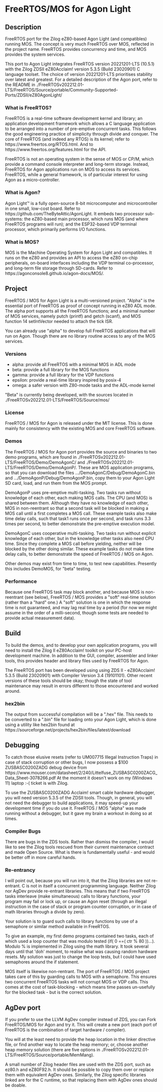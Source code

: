 <h1>FreeRTOS/MOS for Agon Light</h1>


<h2>Description</h2>
FreeRTOS port for the Zilog eZ80-based Agon Light (and compatibles) running MOS.
The concept is very much FreeRTOS over MOS, reflected in the project name.
FreeRTOS provides concurrency and time, and MOS provides the system services.
<p>

This port to Agon Light integrates FreeRTOS version 20221201-LTS (10.5.1) with 
the Zilog ZDSII eZ80Acclaim! version 5.3.5 (Build 23020901) C language toolset. 
The choice of version 20221201-LTS prioritises stability over latest and 
greatest. For a detailed description of the Agon port, refer to the README in 
./FreeRTOSv202212.01-LTS/FreeRTOS/Source/portable/Community-Supported-Ports/ZDSII/eZ80AgonLight/

<h3>What is FreeRTOS?</h3>
FreeRTOS is a real-time software development kernel and library; an application 
development framework which allows a C language application to be arranged into 
a number of pre-emptive concurrent tasks. This follows the good engineering 
practice of simplicity through divide and conquer. The core of FreeRTOS (and 
indeed any RTOS) is its kernel; refer to https://www.freertos.org/RTOS.html. 
And to https://www.freertos.org/features.html for the API.
<p>

FreeRTOS is not an operating system in the sense of MOS or CP/M, which provide
a command console interpreter and long-term storage. Instead, FreeRTOS for Agon 
applications run on MOS to access its services. FreeRTOS, while a general
framework, is of particular interest for using Agon as a micro-controller.

<h3>What is Agon?</h3>
Agon Light™ is a fully open-source 8-bit microcomputer and microcontroller in 
one small, low-cost board. Refer to https://github.com/TheByteAttic/AgonLight.
It embeds two processor sub-systems: the eZ80-based main processor, which runs 
MOS (and where FreeRTOS programs will run); and the ESP32-based VDP terminal 
processor, which primarily performs I/O functions.

<h3>What is MOS?</h3>
MOS is the Machine Operating System for Agon Light and compatibles. It runs on 
the eZ80 and provides an API to access the eZ80 on-chip peripherals, on-board 
interfaces including the VDP terminal co-processor, and long-term file storage 
through SD-cards. Refer to https://agonconsole8.github.io/agon-docs/MOS/.


<h2>Project</h2>
FreeRTOS / MOS for Agon Light is a multi-versioned project. "Alpha" is the 
essential port of FreeRTOS as proof of concept running in eZ80 ADL mode. The 
alpha port supports all the FreeRTOS functions; and a minimal number of MOS 
services, namely putch (printf) and getch (scanf), and MOS function 14 
setIntVector needed to attach the tick ISR.
<p>

You can already use "alpha" to develop full FreeRTOS applications that will run 
on Agon. Though there are no library routine access to any of the MOS services.

<h3>Versions</h3>
<ul>
  <li>alpha:     provide all FreeRTOS with a minimal MOS in ADL mode</li>
  <li>beta:      provide a full library for the MOS functions</li>
  <li>gamma:     provide a full library for the VDP functions</li>
  <li>epsilon:   provide a real-time library inspired by posix-4</li>
  <li>omega:     a safer version with Z80-mode tasks and the ADL-mode kernel</li>
</ul>

"Beta" is currently being developed, with the sources located in 
./FreeRTOSv202212.01-LTS/FreeRTOS/Source/mos/

<h3>License</h3>
FreeRTOS / MOS for Agon is released under the MIT license. This is done mainly
for consistency with the existing MOS and core FreeRTOS software. 

<h3>Demos</h3>
The FreeRTOS / MOS for Agon port provides the source and binaries to two demo 
programs, which are found in ./FreeRTOSv202212.01-LTS/FreeRTOS/Demo/DemoAgonC/ 
and ./FreeRTOSv202212.01-LTS/FreeRTOS/Demo/DemoAgonP/. These are MOS application
programs, so that you can download the files .../DemoAgonC/Debug/DemoAgonC.bin 
and .../DemoAgonP/Debug/DemoAgonP.bin, copy them to your Agon Light SD card, 
load, and run them from the MOS prompt.
<p>

DemoAgonP uses pre-emptive multi-tasking. Two tasks run without knowledge of 
each other, each making MOS calls. The CPU (and MOS) is shared between them. 
Although they have no knowledge of each other, MOS in non-reentrant so that a 
second task will be blocked in making a MOS call until a first completes a MOS 
call. These example tasks also make time delay calls, such that task1 runs once 
per second, and task runs 3.3 times per second, to better demonstrate the
pre-emptive execution model.
<p>

DemoAgonC uses cooperative multi-tasking. Two tasks run without explicit 
knowledge of each other, but in the knowledge other tasks also need CPU time. 
Since they complete a MOS call before yielding, neither will be blocked by the 
other doing similar. 
These example tasks do not make time delay calls, to better demonstrate the 
speed of FreeRTOS / MOS on Agon.
<p>

Other demos may exist from time to time, to test new capabilities. Presently
this includes DemoMOS, for "beta" testing. 

<h3>Performance</h3>
Because one FreeRTOS task may block another, and because MOS is non-reentrant
(see below), FreeRTOS / MOS provides a "soft" real-time solution (rather than 
a "hard" one.) A "soft" solution is one in which the response time is not 
guaranteed, and may lag real time by a period (for now we might assume in the 
order of a milli-second, though some tests are needed to provide actual 
measurement data). 


<h2>Build</h2>
To build the demos, and to develop your own application programs, you will need 
to install the Zilog II eZ80Acclaim! toolkit on your PC-host development 
machine. In addition to the GUI, compiler, assembler and linker tools, this 
provides header and library files used by FreeRTOS for Agon.
<p>

The FreeRTOS port has been developed using using ZDS II - eZ80Acclaim! 5.3.5 
(Build 23020901) with Compiler Version 3.4 (19101101). Other recent versions 
of these tools should be okay; though the state of tool maintenance may result 
in errors different to those encountered and worked around.

<h3>hex2bin</h3>
The output from successful compilation will be a ".hex" file. This needs to be
converted to a ".bin" file for loading onto your Agon Light, which is done 
using a utility like hex2bin found at
https://sourceforge.net/projects/hex2bin/files/latest/download


<h2>Debugging</h2>
To catch those elusive resets (refer to UM007715 Illegal Instruction Traps)
in case of stack corruption or other bugs, I now possess a $100 ZUSBASC0200ZADG 
debug device from
https://www.mouser.com/datasheet/2/240/Littelfuse_ZUSBASC0200ZACG_Data_Sheet-3078266.pdf
At the moment it doesn't work on my (Windows 11) laptop :-(  ticket is with
Zilog.
<p>

To use the ZUSBASC0200ZADG Acclaim! smart cable hardware debugger, you will need 
version 5.3.5 of the ZDSII tools. Though, in general, you will not need the 
debugger to build applications, it may speed-up your development time if you do 
use it. FreeRTOS / MOS "alpha" was made running without a debugger, but it gave 
my brain a workout in doing so at times. 

<h3>Compiler Bugs</h3>
There are bugs in the ZDS tools. Rather than dismiss the compiler, I would like 
to see the Zilog tools rescued from their current maintenance contract and made 
Open Source. What is there is fundamentally useful - and would be better off in 
more careful hands.

<h3>Re-entrancy</h3>
I will point out, because you will run into it, that the Zilog libraries are
not re-entrant. C is not in itself a concurrent programming language. Neither
Zilog nor AgDev provide re-entrant libraries. This means that if two FreeRTOS
tasks interleave (make simultaneous) calls to library functions, your program 
may fail or lock up, or cause an Agon reset (through an illegal instruction in 
the case of stack or program counter corruption, or in case of math libraries 
through a divide by zero).
<p>

Your solution is to guard such calls to library functions by use of a semaphore 
or similar method available in FreeRTOS. 
<p>

To give an example, my first demo programs contained two tasks, each of which 
used a loop counter that was modulo tested (<it>if( 0 ==( ctr % 80 ))</it>...). 
Modulo <it>%</it> is implemented in Zilog using the math library. It took
several days until that 'doh' moment, to realise what was causing random
hardware resets. My solution was just to change the loop tests, but I could
have used semaphores around the <it>if</it> statement.
<p>

MOS itself is likewise non-rentrant. The port of FreeRTOS / MOS project takes 
care of this by guarding calls to MOS with a semaphore. This ensures two 
concurrent FreeRTOS tasks will not corrupt MOS or VDP calls. This comes at the 
cost of task-blocking - which means time passes un-usefully for the blocked 
task - but is the correct solution.


<h2>AgDev port</h2>
If you prefer to use the LLVM AgDev compiler instead of ZDS, you can Fork 
FreeRTOS/MOS for Agon and try it. This will create a new port (each port of 
FreeRTOS is the combination of target hardware / compiler). 
<p>

You will at the least need to provide the heap location in the linker directive 
file, or find another way to locate the heap memory; or, choose another heap
memory solution (there are five options in 
./FreeRTOSv202212.01-LTS/FreeRTOS/Source/portable/MemMang). 
<p>

A small number of Zilog header files are used with the ZDS port, such as ez80.h 
and eZ80F92.h. It should be possible to copy them over or replace them with
equivalent AgDev ones. Similarly, the Zilog specific libraries linked are for 
the C runtime, so that replacing them with AgDev ones should be doable. 
